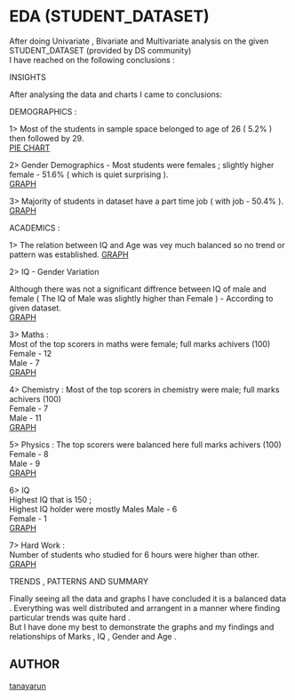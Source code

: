 
# EDA (STUDENT_DATASET)

After doing Univariate , Bivariate and Multivariate analysis on the given STUDENT_DATASET (provided by DS community)  
I have reached on the following conclusions :

INSIGHTS
 
After analysing the data and charts I came to conclusions:

DEMOGRAPHICS : 

1> Most of the students in sample space belonged to age of 26 ( 5.2% ) then followed by 29.  
[ PIE CHART](https://drive.google.com/file/d/1eOGNVMwH01y2Fij0i2-NjrfKM6P0-RYN/view?usp=sharing)

2> Gender Demographics - Most students were females ; slightly higher
female - 51.6% ( which is quiet surprising  ).  
[GRAPH](https://drive.google.com/file/d/1zwHE3Wx5PIr_q4BiRHOYnTZ79kj1yt1o/view?usp=sharing)

3> Majority of students in dataset have a part time job ( with job - 50.4% ).  
[GRAPH](https://drive.google.com/file/d/1UqRHf4JWW7eTUAxgpp1mD76sNQSaYedU/view?usp=sharing)

ACADEMICS :

1> The relation between IQ and Age was vey much balanced so no trend or pattern was established.
[GRAPH](https://drive.google.com/file/d/1TGTrvmx6shsIjsWR0s21lTc5ETB88iaF/view?usp=sharing)

2> IQ - Gender Variation

Although there was not a significant diffrence between IQ of male and female ( The IQ of Male was slightly higher than Female ) - According to given dataset.  
[GRAPH](https://drive.google.com/file/d/1ayngMxdciVEu72Km9319n6dIvlAPygh5/view?usp=sharing)

3> Maths :  
Most of the top scorers in maths were female;    full marks achivers (100)   
Female -  12   
Male - 7  
[GRAPH](https://drive.google.com/file/d/1YvZ2YfhxlXWgPFb_AEirwKIwFYK66KIQ/view?usp=sharing)

4> Chemistry :
Most of the top scorers in chemistry were male;
full marks achivers (100)  
Female - 7  
Male - 11  
[GRAPH](https://drive.google.com/file/d/1YvZ2YfhxlXWgPFb_AEirwKIwFYK66KIQ/view?usp=sharing)

5> Physics :
The top scorers were balanced here 
full marks achivers (100)  
Female - 8  
Male - 9   
[GRAPH](https://drive.google.com/file/d/1YvZ2YfhxlXWgPFb_AEirwKIwFYK66KIQ/view?usp=sharing)

6> IQ  
Highest IQ that is 150 ;   
Highest IQ holder were mostly Males 
Male - 6  
Female - 1  
[GRAPH](https://drive.google.com/file/d/1ahkzfrQ5eMyE6bcasfh2AuzlAlHzwB-r/view?usp=sharing)

7> Hard Work :  
Number of students who studied for 6 hours were higher than other.  
[GRAPH](https://drive.google.com/file/d/1ZtC6nojK1DGHdEJMO-G6xnoeal0aJY-A/view?usp=sharing)

TRENDS , PATTERNS AND SUMMARY

Finally seeing all the data and graphs I have concluded it is a balanced data .
Everything was well distributed and arrangent in a manner where finding particular trends was quite hard .  
But I have done my best to demonstrate the graphs and my findings and relationships of Marks , IQ , Gender and Age . 

## AUTHOR

[tanayarun](https://github.com/tanayarun)

